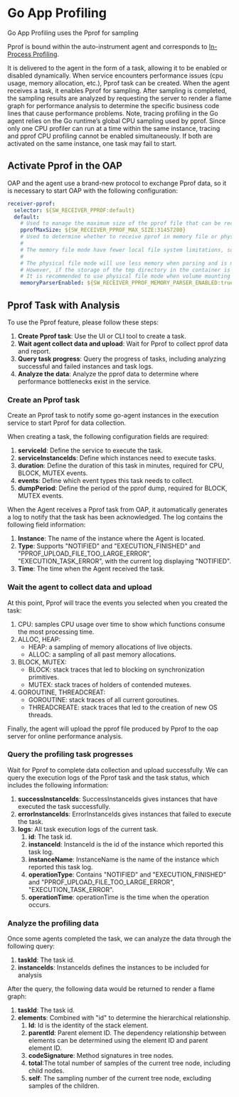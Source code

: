 # Go App Profiling

Go App Profiling uses the Pprof for sampling

Pprof is bound within the auto-instrument agent and corresponds to [In-Process Profiling](../../concepts-and-designs/profiling.md#in-process-profiling).

It is delivered to the agent in the form of a task, allowing it to be enabled or disabled dynamically.
When service encounters performance issues (cpu usage, memory allocation, etc.), Pprof task can be created.
When the agent receives a task, it enables Pprof for sampling.
After sampling is completed, the sampling results are analyzed by requesting the server to render a flame graph for performance 
analysis to determine the specific business code lines that cause performance problems.
Note, tracing profiling in the Go agent relies on the Go runtime’s global CPU sampling used by pprof.
Since only one CPU profiler can run at a time within the same instance, tracing and pprof CPU profiling cannot be enabled simultaneously.
If both are activated on the same instance, one task may fail to start.

## Activate Pprof in the OAP
OAP and the agent use a brand-new protocol to exchange Pprof data, so it is necessary to start OAP with the following configuration:

```yaml
receiver-pprof:
  selector: ${SW_RECEIVER_PPROF:default}
  default:
    # Used to manage the maximum size of the pprof file that can be received, the unit is Byte, default is 30M
    pprofMaxSize: ${SW_RECEIVER_PPROF_MAX_SIZE:31457280}
    # Used to determine whether to receive pprof in memory file or physical file mode
    #
    # The memory file mode have fewer local file system limitations, so they are by default. But it costs more memory.
    #
    # The physical file mode will use less memory when parsing and is more friendly to parsing large files.
    # However, if the storage of the tmp directory in the container is insufficient, the oap server instance may crash.
    # It is recommended to use physical file mode when volume mounting is used or the tmp directory has sufficient storage.
    memoryParserEnabled: ${SW_RECEIVER_PPROF_MEMORY_PARSER_ENABLED:true}
```

## Pprof Task with Analysis

To use the Pprof feature, please follow these steps:

1. **Create Pprof task**: Use the UI or CLI tool to create a task.
2. **Wait agent collect data and upload**: Wait for Pprof to collect pprof data and report.
3. **Query task progress**: Query the progress of tasks, including analyzing successful and failed instances and task logs.
4. **Analyze the data**: Analyze the pprof data to determine where performance bottlenecks exist in the service.

### Create an Pprof task

Create an Pprof task to notify some go-agent instances in the execution service to start Pprof for data collection.

When creating a task, the following configuration fields are required:

1. **serviceId**: Define the service to execute the task.
2. **serviceInstanceIds**: Define which instances need to execute tasks.
3. **duration**: Define the duration of this task in minutes, required for CPU, BLOCK, MUTEX events.
4. **events**: Define which event types this task needs to collect.
5. **dumpPeriod**: Define the period of the pprof dump, required for BLOCK, MUTEX events.

When the Agent receives a Pprof task from OAP, it automatically generates a log to notify that the task has been acknowledged. The log contains the following field information:

1. **Instance**: The name of the instance where the Agent is located.
2. **Type**: Supports "NOTIFIED" and "EXECUTION_FINISHED" and "PPROF_UPLOAD_FILE_TOO_LARGE_ERROR", "EXECUTION_TASK_ERROR", with the current log displaying "NOTIFIED".
3. **Time**: The time when the Agent received the task.

### Wait the agent to collect data and upload

At this point, Pprof will trace the events you selected when you created the task:

1. CPU: samples CPU usage over time to show which functions consume the most processing time.
2. ALLOC, HEAP: 
	- HEAP: a sampling of memory allocations of live objects.
    - ALLOC: a sampling of all past memory allocations.
3. BLOCK, MUTEX: 
	- BLOCK: stack traces that led to blocking on synchronization primitives.
	- MUTEX: stack traces of holders of contended mutexes.
4. GOROUTINE, THREADCREAT:
	- GOROUTINE: stack traces of all current goroutines.
	- THREADCREATE: stack traces that led to the creation of new OS threads.

Finally, the agent will upload the pprof file produced by Pprof to the oap server for online performance analysis.

### Query the profiling task progresses

Wait for Pprof to complete data collection and upload successfully.
We can query the execution logs of the Pprof task and the task status, which includes the following information:

1. **successInstanceIds**: SuccessInstanceIds gives instances that have executed the task successfully.
2. **errorInstanceIds**: ErrorInstanceIds gives instances that failed to execute the task.
3. **logs**: All task execution logs of the current task.
    1. **id**: The task id.
    2. **instanceId**: InstanceId is the id of the instance which reported this task log.
    3. **instanceName**: InstanceName is the name of the instance which reported this task log.
    4. **operationType**: Contains "NOTIFIED" and "EXECUTION_FINISHED" and "PPROF_UPLOAD_FILE_TOO_LARGE_ERROR", "EXECUTION_TASK_ERROR".
    5. **operationTime**: operationTime is the time when the operation occurs.

### Analyze the profiling data

Once some agents completed the task, we can analyze the data through the following query:

1. **taskId**: The task id.
2. **instanceIds**: InstanceIds defines the instances to be included for analysis

After the query, the following data would be returned to render a flame graph:
1. **taskId**: The task id.
2. **elements**: Combined with "id" to determine the hierarchical relationship.
   1. **Id**: Id is the identity of the stack element.
   2. **parentId**: Parent element ID. The dependency relationship between elements can be determined using the element ID and parent element ID.
   3. **codeSignature**: Method signatures in tree nodes.
   4. **total**:The total number of samples of the current tree node, including child nodes.
   5. **self**: The sampling number of the current tree node, excluding samples of the children.